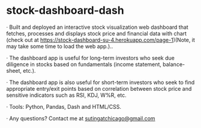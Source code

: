 # stock-dashboard-dash

·	Built and deployed an interactive stock visualization web dashboard that fetches, processes and displays stock price and financial data with chart (check out at 
https://stock-dashboard-su-4.herokuapp.com/page-1)(Note, it may take some time to load the web app.)..

·	The dashboard app is useful for long-term investors who seek due diligence in stocks based on fundamentals (income statement, balance-sheet, etc.). 

·	The dashboard app is also useful for short-term investors who seek to find appropriate entry/exit  points based on correlation between stock price and sensitive indicators such as RSI, KDJ, W%R, etc.

·	Tools: Python, Pandas, Dash and HTML/CSS.

·	Any questions? Contact me at sutingatchicago@gmail.com


